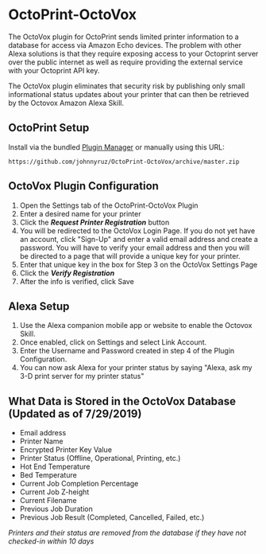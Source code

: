 # OctoPrint-OctoVox

The OctoVox plugin for OctoPrint sends limited printer information to a database for access via Amazon Echo devices. The problem with other Alexa solutions is that they require exposing access to your Octoprint server over the public internet as well as require providing the external service with your Octoprint API key.

The OctoVox plugin eliminates that security risk by publishing only small informational status updates about your printer that can then be retrieved by the Octovox Amazon Alexa Skill.

## OctoPrint Setup

Install via the bundled [Plugin Manager](https://github.com/foosel/OctoPrint/wiki/Plugin:-Plugin-Manager)
or manually using this URL:

    https://github.com/johnnyruz/OctoPrint-OctoVox/archive/master.zip

## OctoVox Plugin Configuration

1. Open the Settings tab of the OctoPrint-OctoVox Plugin
2. Enter a desired name for your printer
3. Click the ***Request Printer Registration*** button
4. You will be redirected to the OctoVox Login Page. If you do not yet have an account, click "Sign-Up" and enter a valid email address and create a password. You will have to verify your email address and then you will be directed to a page that will provide a unique key for your printer.
5. Enter that unique key in the box for Step 3 on the OctoVox Settings Page
6. Click the ***Verify Registration***
7. After the info is verified, click Save

## Alexa Setup 

1. Use the Alexa companion mobile app or website to enable the Octovox Skill. 
2. Once enabled, click on Settings and select Link Account.
3. Enter the Username and Password created in step 4 of the Plugin Configuration.
4. You can now ask Alexa for your printer status by saying "Alexa, ask my 3-D print server for my printer status"


## What Data is Stored in the OctoVox Database (Updated as of 7/29/2019)
 - Email address
 - Printer Name
 - Encrypted Printer Key Value
 - Printer Status (Offline, Operational, Printing, etc.)
 - Hot End Temperature
 - Bed Temperature
 - Current Job Completion Percentage
 - Current Job Z-height
 - Current Filename
 - Previous Job Duration
 - Previous Job Result (Completed, Cancelled, Failed, etc.)
 
_Printers and their status are removed from the database if they have not checked-in within 10 days_

